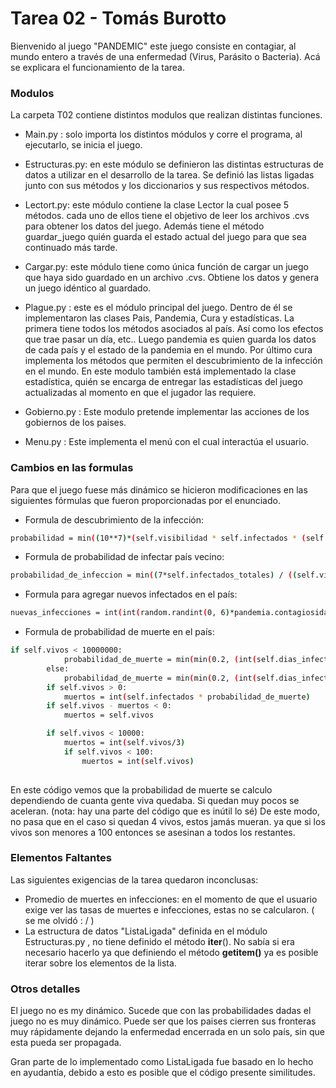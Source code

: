 
# Tarea 02 - Tomás Burotto #

Bienvenido al juego "PANDEMIC" este juego consiste en contagiar, al mundo entero a través de una enfermedad (Virus, Parásito o Bacteria). Acá se explicara el funcionamiento de la tarea.

### Modulos ###
La carpeta T02 contiene distintos modulos que realizan distintas funciones.

 - Main.py : solo importa los distintos módulos y corre el programa, al ejecutarlo, se inicia el juego.
 
 - Estructuras.py: en este módulo se definieron las distintas estructuras de datos a utilizar en el desarrollo de la tarea. Se definió las listas ligadas junto con sus métodos y los diccionarios y sus respectivos métodos.
 
 - Lectort.py: este módulo contiene la clase Lector la cual posee 5 métodos. cada uno de ellos tiene el objetivo de leer los archivos .cvs para obtener los datos del juego. Además tiene el método guardar_juego quién guarda el estado actual del juego para que sea continuado más tarde.
 
 - Cargar.py: este módulo tiene como única función de cargar un juego que haya sido guardado en un archivo .cvs. Obtiene los datos y genera un juego idéntico al guardado.
 
 - Plague.py : este es el módulo principal del juego. Dentro de él se implementaron las clases Pais, Pandemia, Cura y estadísticas. La primera tiene todos los métodos asociados al país. Así como los efectos que trae pasar un día, etc.. Luego pandemia es quien guarda los datos de cada país y el estado de la pandemia en el mundo. Por último cura implementa los métodos que permiten el descubrimiento de la infección en el mundo.  En este modulo también está implementado la clase estadística, quién se encarga de entregar las estadísticas del juego actualizadas al momento en que el jugador las requiere.
 
 - Gobierno.py : Este modulo pretende implementar las acciones de los gobiernos de los paises.
 
 - Menu.py : Este implementa el menú con el cual interactúa el usuario.
 
 ### Cambios en las formulas ###
 Para que el juego fuese más dinámico se hicieron modificaciones en las siguientes fórmulas que fueron proporcionadas por el enunciado.
 
- Formula de descubrimiento de la infección:
```sh
probabilidad = min((10**7)*(self.visibilidad * self.infectados * (self.muertos**2))/(self.populacion_total**3),1)
```
- Formula de probabilidad de infectar país vecino:
```sh
probabilidad_de_infeccion = min((7*self.infectados_totales) / ((self.vivos)*                                                                         (len(self.borders)+len(self.borders_airports))), 1)
```
- Formula para agregar nuevos infectados en el país:
```sh
nuevas_infecciones = int(int(random.randint(0, 6)*pandemia.contagiosidad)*self.infectados*0.5)
```
- Formula de probabilidad de muerte en el país:
```sh
if self.vivos < 10000000:
            probabilidad_de_muerte = min(min(0.2, (int(self.dias_infectado) ** 2)/1000000)*pandemia.mortalidad,1)
        else:
            probabilidad_de_muerte = min(min(0.2, (int(self.dias_infectado) ** 2)/1000000)*pandemia.mortalidad,1)
        if self.vivos > 0:
            muertos = int(self.infectados * probabilidad_de_muerte)
        if self.vivos - muertos < 0:
            muertos = self.vivos

        if self.vivos < 10000:
            muertos = int(self.vivos/3)
            if self.vivos < 100:
                muertos = int(self.vivos)
												               

```
En este código vemos que la probabilidad de muerte se calculo dependiendo de cuanta gente viva quedaba. Si quedan muy pocos se aceleran. (nota: hay una parte del código que es inútil lo sé) De este modo, no pasa que en el caso si quedan 4 vivos, estos jamás mueran. ya que si los vivos son menores a 100 entonces se asesinan a todos los restantes.

### Elementos Faltantes ###
Las siguientes exigencias de la tarea quedaron inconclusas:

 - Promedio de muertes en infecciones: en el momento de que el usuario exige ver las tasas de muertes e infecciones, estas no se calcularon. ( se me olvidó : / )
 - La estructura de datos "ListaLigada" definida en el módulo Estructuras.py , no tiene definido el método __iter__(). No sabía si era necesario hacerlo ya que definiendo el método __getitem()__ ya es posible iterar sobre los elementos de la lista. 

### Otros detalles ###
El juego no es my dinámico. Sucede que con las probabilidades dadas el juego no es muy dinámico. Puede ser que los paises cierren sus fronteras muy rápidamente dejando la enfermedad encerrada en un solo país, sin que esta pueda ser propagada.

Gran parte de lo implementado como ListaLigada fue basado en lo hecho en ayudantía, debido a esto es posible que el código presente similitudes.
